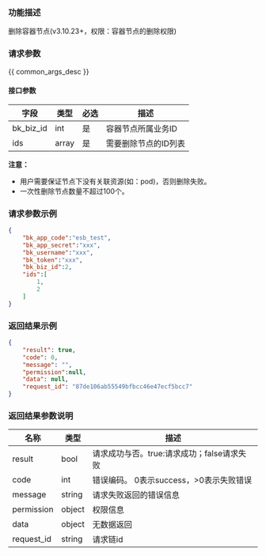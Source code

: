 ### 功能描述

删除容器节点(v3.10.23+，权限：容器节点的删除权限)

### 请求参数

{{ common_args_desc }}

#### 接口参数

| 字段      |  类型      | 必选   |  描述      |
|-----------|------------|--------|------------|
| bk_biz_id      | int     | 是     | 容器节点所属业务ID |
| ids      | array     | 是     | 需要删除节点的ID列表 |


**注意：**
- 用户需要保证节点下没有关联资源(如：pod)，否则删除失败。
- 一次性删除节点数量不超过100个。

### 请求参数示例

```json
{
    "bk_app_code":"esb_test",
    "bk_app_secret":"xxx",
    "bk_username":"xxx",
    "bk_token":"xxx",
    "bk_biz_id":2,
    "ids":[
        1,
        2
    ]
}
```

### 返回结果示例

```json
{
    "result": true,
    "code": 0,
    "message": "",
    "permission":null,
    "data": null,
    "request_id": "87de106ab55549bfbcc46e47ecf5bcc7"
}
```
### 返回结果参数说明

| 名称    | 类型   | 描述                                    |
| ------- | ------ | ------------------------------------- |
| result  | bool   | 请求成功与否。true:请求成功；false请求失败 |
| code    | int    | 错误编码。 0表示success，>0表示失败错误    |
| message | string | 请求失败返回的错误信息                    |
| permission    | object | 权限信息    |
| data | object | 无数据返回 |
| request_id    | string | 请求链id    |
